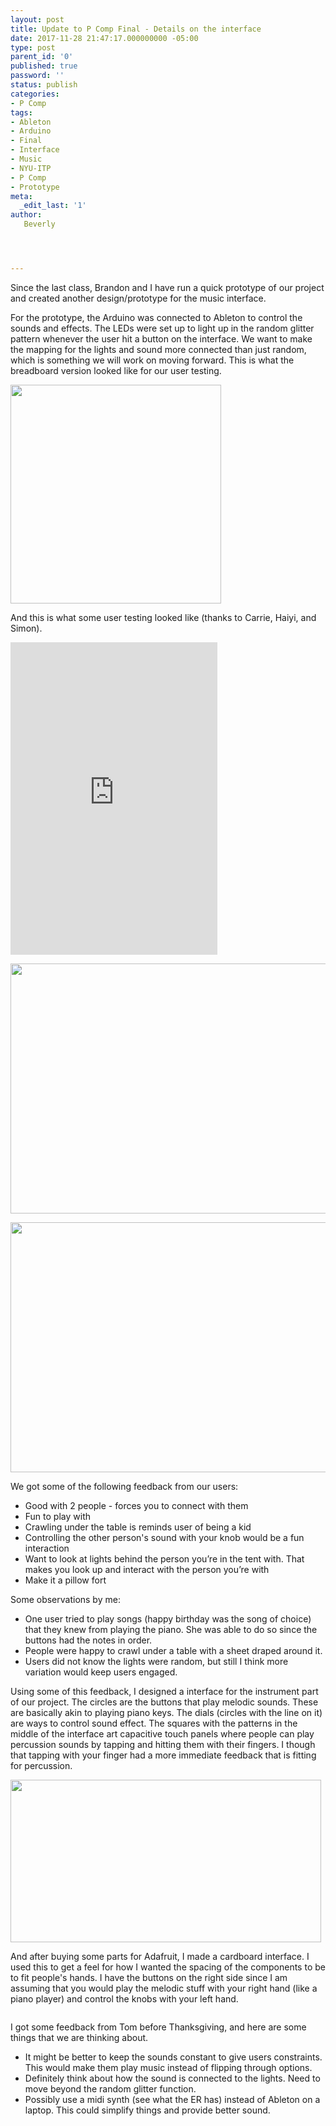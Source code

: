 ```yaml
---
layout: post
title: Update to P Comp Final - Details on the interface
date: 2017-11-28 21:47:17.000000000 -05:00
type: post
parent_id: '0'
published: true
password: ''
status: publish
categories:
- P Comp
tags:
- Ableton
- Arduino
- Final
- Interface
- Music
- NYU-ITP
- P Comp
- Prototype
meta:
  _edit_last: '1'
author:
   Beverly




---
```

<p>Since the last class, Brandon and I have run a quick prototype of our project and created another design/prototype for the music interface.</p>
<p><!--more--></p>
<p>For the prototype, the Arduino was connected to Ableton to control the sounds and effects. The LEDs were set up to light up in the random glitter pattern whenever the user hit a button on the interface. We want to make the mapping for the lights and sound more connected than just random, which is something we will work on moving forward. This is what the breadboard version looked like for our user testing.</p>
<p><img class="alignnone size-full wp-image-427" src="{{ site.baseurl }}/assets/old-wp-content/breadboard-prototype-interface.jpg" alt="" width="337" height="350" /></p>
<p>And this is what some user testing looked like (thanks to Carrie, Haiyi, and Simon).</p>
<p><iframe src="https://player.vimeo.com/video/244939932" width="331" height="500" frameborder="0" allowfullscreen="allowfullscreen"></iframe></p>
<p><img class="alignnone size-full wp-image-430" src="{{ site.baseurl }}/assets/old-wp-content/under-the-table-prototype-on-the-outside.jpg" alt="" width="653" height="400" /></p>
<p><img class="alignnone size-full wp-image-428" src="{{ site.baseurl }}/assets/old-wp-content/prototype-under-table-testing.jpg" alt="" width="533" height="400" /></p>
<p>We got some of the following feedback from our users:</p>
<ul>
<li>Good with 2 people - forces you to connect with them</li>
<li>Fun to play with</li>
<li>Crawling under the table is reminds user of being a kid</li>
<li>Controlling the other person's sound with your knob would be a fun interaction</li>
<li>Want to look at lights behind the person you’re in the tent with. That makes you look up and interact with the person you’re with</li>
<li>Make it a pillow fort</li>
</ul>
<p>Some observations by me:</p>
<ul>
<li>One user tried to play songs (happy birthday was the song of choice) that they knew from playing the piano. She was able to do so since the buttons had the notes in order.</li>
<li>People were happy to crawl under a table with a sheet draped around it.</li>
<li>Users did not know the lights were random, but still I think more variation would keep users engaged.</li>
</ul>
<p>Using some of this feedback, I designed a interface for the instrument part of our project. The circles are the buttons that play melodic sounds. These are basically akin to playing piano keys. The dials (circles with the line on it) are ways to control sound effect. The squares with the patterns in the middle of the interface art capacitive touch panels where people can play percussion sounds by tapping and hitting them with their fingers. I though that tapping with your finger had a more immediate feedback that is fitting for percussion.</p>
<p><img class="alignnone wp-image-431" src="{{ site.baseurl }}/assets/old-wp-content/interface-drawing.jpg" alt="" width="497" height="260" /></p>
<p>And after buying some parts for Adafruit, I made a cardboard interface. I used this to get a feel for how I wanted the spacing of the components to be to fit people's hands. I have the buttons on the right side since I am assuming that you would play the melodic stuff with your right hand (like a piano player) and control the knobs with your left hand.</p>
<p><img class="alignnone size-full wp-image-433" src="{{ site.baseurl }}/assets/old-wp-content/cardboard-prototype-for-music-interface.jpg" alt="" /></p>
<p>I got some feedback from Tom before Thanksgiving, and here are some things that we are thinking about.</p>
<ul class="ul1">
<li class="li1">It might be better to keep the sounds constant to give users constraints. This would make them play music instead of flipping through options.</li>
<li class="li1">Definitely think about how the sound is connected to the lights. Need to move beyond the random glitter function.</li>
<li class="li1">Possibly use a midi synth (see what the ER has) instead of Ableton on a laptop. This could simplify things and provide better sound.</li>
</ul>
